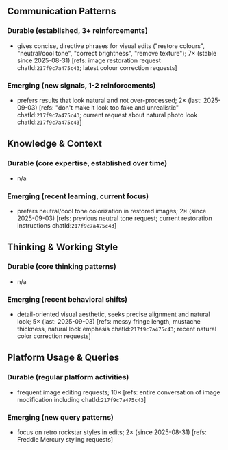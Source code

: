 ## Communication Patterns
### Durable (established, 3+ reinforcements)
- gives concise, directive phrases for visual edits ("restore colours", "neutral/cool tone", "correct brightness", "remove texture"); 7× (stable since 2025-08-31) [refs: image restoration request chatId:`217f9c7a475c43`; latest colour correction requests]

### Emerging (new signals, 1-2 reinforcements)
- prefers results that look natural and not over-processed; 2× (last: 2025-09-03) [refs: "don't make it look too fake and unrealistic" chatId:`217f9c7a475c43`; current request about natural photo look chatId:`217f9c7a475c43`]

## Knowledge & Context
### Durable (core expertise, established over time)
- n/a

### Emerging (recent learning, current focus)
- prefers neutral/cool tone colorization in restored images; 2× (since 2025-09-03) [refs: previous neutral tone request; current restoration instructions chatId:`217f9c7a475c43`]

## Thinking & Working Style
### Durable (core thinking patterns)
- n/a

### Emerging (recent behavioral shifts)
- detail-oriented visual aesthetic, seeks precise alignment and natural look; 5× (last: 2025-09-03) [refs: messy fringe length, mustache thickness, natural look emphasis chatId:`217f9c7a475c43`; recent natural color correction requests]

## Platform Usage & Queries
### Durable (regular platform activities)
- frequent image editing requests; 10× [refs: entire conversation of image modification including chatId:`217f9c7a475c43`]

### Emerging (new query patterns)
- focus on retro rockstar styles in edits; 2× (since 2025-08-31) [refs: Freddie Mercury styling requests]